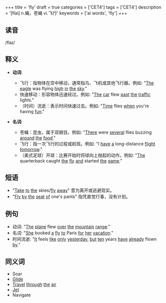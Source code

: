 +++
title = 'fly'
draft = true
categories = ['CET4']
tags = ['CET4']
description = '[flai] n.蝇，苍蝇 vi.飞行'
keywords = ['ai words', 'fly']
+++

## 读音
/flaɪ/

## 释义
- **动词**:
  - 飞行：指物体在空中移动，通常指鸟、飞机或其他飞行器。例如: "[The](/zh/post/the/) [eagle](/zh/post/eagle/) was flying [high](/zh/post/high/) [in](/zh/post/in/) [the](/zh/post/the/) [sky](/zh/post/sky/)."
  - 快速移动：形容物体迅速经过。例如: "[The](/zh/post/the/) [car](/zh/post/car/) flew [past](/zh/post/past/) [the](/zh/post/the/) [traffic](/zh/post/traffic/) lights."
  - （时间）流逝：表示时间快速过去。例如: "[Time](/zh/post/time/) flies [when](/zh/post/when/) you're having [fun](/zh/post/fun/)."

- **名词**:
  - 苍蝇：昆虫，属于双翅目。例如: "[There](/zh/post/there/) were [several](/zh/post/several/) flies buzzing [around](/zh/post/around/) [the](/zh/post/the/) [food](/zh/post/food/)."
  - 飞行：指一次飞行的过程或航班。例如: "I [have](/zh/post/have/) [a](/zh/post/a/) long-distance [flight](/zh/post/flight/) [tomorrow](/zh/post/tomorrow/)."
  - （美式足球）开球：比赛开始时将球向上抛起的动作。例如: "[The](/zh/post/the/) quarterback caught [the](/zh/post/the/) [fly](/zh/post/fly/) [and](/zh/post/and/) started [the](/zh/post/the/) [game](/zh/post/game/)."

## 短语
- "[Take](/zh/post/take/) [to](/zh/post/to/) [the](/zh/post/the/) skies/[fly](/zh/post/fly/) [away](/zh/post/away/)" 意为离开或逃避现实。
- "[Fly](/zh/post/fly/) [by](/zh/post/by/) [the](/zh/post/the/) [seat](/zh/post/seat/) [of](/zh/post/of/) one's pants" 指凭直觉行事，没有计划。

## 例句
- 动词: "[The](/zh/post/the/) [plane](/zh/post/plane/) flew [over](/zh/post/over/) [the](/zh/post/the/) [mountain](/zh/post/mountain/) [range](/zh/post/range/)."
- 名词: "[She](/zh/post/she/) booked [a](/zh/post/a/) [fly](/zh/post/fly/) [to](/zh/post/to/) Paris [for](/zh/post/for/) [her](/zh/post/her/) [vacation](/zh/post/vacation/)."
- 时间流逝: "[It](/zh/post/it/) feels [like](/zh/post/like/) [only](/zh/post/only/) [yesterday](/zh/post/yesterday/), [but](/zh/post/but/) [ten](/zh/post/ten/) years [have](/zh/post/have/) [already](/zh/post/already/) flown [by](/zh/post/by/)."

## 同义词
- Soar
- [Glide](/zh/post/glide/)
- [Travel](/zh/post/travel/) [through](/zh/post/through/) [the](/zh/post/the/) [air](/zh/post/air/)
- [Jet](/zh/post/jet/)
- Navigate
